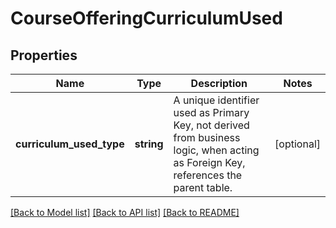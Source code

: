 # CourseOfferingCurriculumUsed

## Properties
Name | Type | Description | Notes
------------ | ------------- | ------------- | -------------
**curriculum_used_type** | **string** | A unique identifier used as Primary Key, not derived from business logic, when acting as Foreign Key, references the parent table. | [optional] 

[[Back to Model list]](../README.md#documentation-for-models) [[Back to API list]](../README.md#documentation-for-api-endpoints) [[Back to README]](../README.md)


